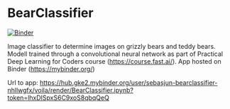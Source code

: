 # BearClassifier
[![Binder](https://mybinder.org/badge_logo.svg)](https://mybinder.org/v2/gh/SebasJun/BearClassifier/HEAD)

Image classifier to determine images on grizzly bears and teddy bears. Modell trained through a convolutional neural network as part of Practical Deep Learning for Coders course (https://course.fast.ai/). App hosted on Binder (https://mybinder.org/) 

Url to app:
https://hub.gke2.mybinder.org/user/sebasjun-bearclassifier-nhllwgfx/voila/render/BearClassifier.ipynb?token=lhxDISpxS6C9xoS8qbqQeQ

